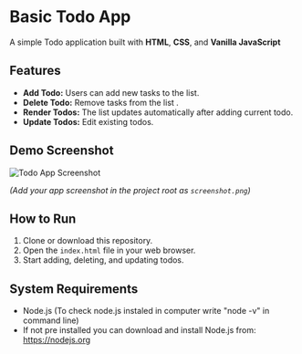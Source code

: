 # Basic Todo App

A simple Todo application built with **HTML**, **CSS**, and **Vanilla JavaScript**

## Features

- **Add Todo:** Users can add new tasks to the list.
- **Delete Todo:** Remove tasks from the list .
- **Render Todos:** The list updates automatically after adding current todo.
- **Update Todos:** Edit existing todos.

## Demo Screenshot

![Todo App Screenshot](./screenshot.png)

*(Add your app screenshot in the project root as `screenshot.png`)*

## How to Run

1. Clone or download this repository.
2. Open the `index.html` file in your web browser.
3. Start adding, deleting, and updating todos.

## System Requirements

- Node.js (To check node.js instaled in computer write "node -v" in command line)
- If not pre installed you can download and install Node.js from: https://nodejs.org
